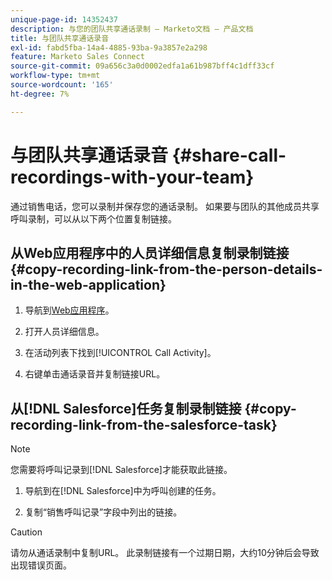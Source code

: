 ```yaml
---
unique-page-id: 14352437
description: 与您的团队共享通话录制 — Marketo文档 — 产品文档
title: 与团队共享通话录音
exl-id: fabd5fba-14a4-4885-93ba-9a3857e2a298
feature: Marketo Sales Connect
source-git-commit: 09a656c3a0d0002edfa1a61b987bff4c1dff33cf
workflow-type: tm+mt
source-wordcount: '165'
ht-degree: 7%

---
```


# 与团队共享通话录音 {#share-call-recordings-with-your-team}

通过销售电话，您可以录制并保存您的通话录制。 如果要与团队的其他成员共享呼叫录制，可以从以下两个位置复制链接。

## 从Web应用程序中的人员详细信息复制录制链接 {#copy-recording-link-from-the-person-details-in-the-web-application}

1. 导航到[Web应用程序](https://toutapp.com/login)。

1. 打开人员详细信息。

1. 在活动列表下找到[!UICONTROL Call Activity]。

1. 右键单击通话录音并复制链接URL。

## 从[!DNL Salesforce]任务复制录制链接 {#copy-recording-link-from-the-salesforce-task}

>[!NOTE]
>
>您需要将呼叫记录到[!DNL Salesforce]才能获取此链接。

1. 导航到在[!DNL Salesforce]中为呼叫创建的任务。

1. 复制“销售呼叫记录”字段中列出的链接。

>[!CAUTION]
>
>请勿从通话录制中复制URL。 此录制链接有一个过期日期，大约10分钟后会导致出现错误页面。
